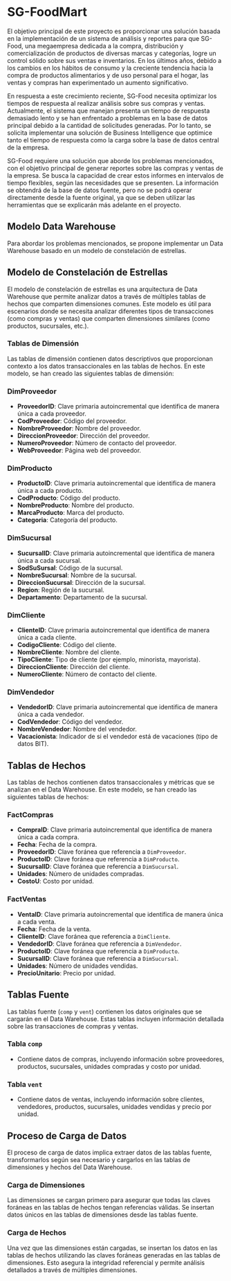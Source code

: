 # SG-FoodMart

El objetivo principal de este proyecto es proporcionar una solución basada en la implementación de un sistema de análisis y reportes para que SG-Food, una megaempresa dedicada a la compra, distribución y comercialización de productos de diversas marcas y categorías, logre un control sólido sobre sus ventas e inventarios. En los últimos años, debido a los cambios en los hábitos de consumo y la creciente tendencia hacia la compra de productos alimentarios y de uso personal para el hogar, las ventas y compras han experimentado un aumento significativo.

En respuesta a este crecimiento reciente, SG-Food necesita optimizar los tiempos de respuesta al realizar análisis sobre sus compras y ventas. Actualmente, el sistema que manejan presenta un tiempo de respuesta demasiado lento y se han enfrentado a problemas en la base de datos principal debido a la cantidad de solicitudes generadas. Por lo tanto, se solicita implementar una solución de Business Intelligence que optimice tanto el tiempo de respuesta como la carga sobre la base de datos central de la empresa.

SG-Food requiere una solución que aborde los problemas mencionados, con el objetivo principal de generar reportes sobre las compras y ventas de la empresa. Se busca la capacidad de crear estos informes en intervalos de tiempo flexibles, según las necesidades que se presenten. La información se obtendrá de la base de datos fuente, pero no se podrá operar directamente desde la fuente original, ya que se deben utilizar las herramientas que se explicarán más adelante en el proyecto.

## Modelo Data Warehouse

Para abordar los problemas mencionados, se propone implementar un Data Warehouse basado en un modelo de constelación de estrellas.

## Modelo de Constelación de Estrellas

El modelo de constelación de estrellas es una arquitectura de Data Warehouse que permite analizar datos a través de múltiples tablas de hechos que comparten dimensiones comunes. Este modelo es útil para escenarios donde se necesita analizar diferentes tipos de transacciones (como compras y ventas) que comparten dimensiones similares (como productos, sucursales, etc.).

### Tablas de Dimensión

Las tablas de dimensión contienen datos descriptivos que proporcionan contexto a los datos transaccionales en las tablas de hechos. En este modelo, se han creado las siguientes tablas de dimensión:

### DimProveedor

- **ProveedorID**: Clave primaria autoincremental que identifica de manera única a cada proveedor.
- **CodProveedor**: Código del proveedor.
- **NombreProveedor**: Nombre del proveedor.
- **DireccionProveedor**: Dirección del proveedor.
- **NumeroProveedor**: Número de contacto del proveedor.
- **WebProveedor**: Página web del proveedor.

### DimProducto

- **ProductoID**: Clave primaria autoincremental que identifica de manera única a cada producto.
- **CodProducto**: Código del producto.
- **NombreProducto**: Nombre del producto.
- **MarcaProducto**: Marca del producto.
- **Categoria**: Categoría del producto.

### DimSucursal

- **SucursalID**: Clave primaria autoincremental que identifica de manera única a cada sucursal.
- **SodSuSursal**: Código de la sucursal.
- **NombreSucursal**: Nombre de la sucursal.
- **DireccionSucursal**: Dirección de la sucursal.
- **Region**: Región de la sucursal.
- **Departamento**: Departamento de la sucursal.

### DimCliente

- **ClienteID**: Clave primaria autoincremental que identifica de manera única a cada cliente.
- **CodigoCliente**: Código del cliente.
- **NombreCliente**: Nombre del cliente.
- **TipoCliente**: Tipo de cliente (por ejemplo, minorista, mayorista).
- **DireccionCliente**: Dirección del cliente.
- **NumeroCliente**: Número de contacto del cliente.

### DimVendedor

- **VendedorID**: Clave primaria autoincremental que identifica de manera única a cada vendedor.
- **CodVendedor**: Código del vendedor.
- **NombreVendedor**: Nombre del vendedor.
- **Vacacionista**: Indicador de si el vendedor está de vacaciones (tipo de datos BIT).

## Tablas de Hechos

Las tablas de hechos contienen datos transaccionales y métricas que se analizan en el Data Warehouse. En este modelo, se han creado las siguientes tablas de hechos:

### FactCompras

- **CompraID**: Clave primaria autoincremental que identifica de manera única a cada compra.
- **Fecha**: Fecha de la compra.
- **ProveedorID**: Clave foránea que referencia a `DimProveedor`.
- **ProductoID**: Clave foránea que referencia a `DimProducto`.
- **SucursalID**: Clave foránea que referencia a `DimSucursal`.
- **Unidades**: Número de unidades compradas.
- **CostoU**: Costo por unidad.

### FactVentas

- **VentaID**: Clave primaria autoincremental que identifica de manera única a cada venta.
- **Fecha**: Fecha de la venta.
- **ClienteID**: Clave foránea que referencia a `DimCliente`.
- **VendedorID**: Clave foránea que referencia a `DimVendedor`.
- **ProductoID**: Clave foránea que referencia a `DimProducto`.
- **SucursalID**: Clave foránea que referencia a `DimSucursal`.
- **Unidades**: Número de unidades vendidas.
- **PrecioUnitario**: Precio por unidad.

## Tablas Fuente

Las tablas fuente (`comp` y `vent`) contienen los datos originales que se cargarán en el Data Warehouse. Estas tablas incluyen información detallada sobre las transacciones de compras y ventas.

### Tabla `comp`

- Contiene datos de compras, incluyendo información sobre proveedores, productos, sucursales, unidades compradas y costo por unidad.

### Tabla `vent`

- Contiene datos de ventas, incluyendo información sobre clientes, vendedores, productos, sucursales, unidades vendidas y precio por unidad.

## Proceso de Carga de Datos

El proceso de carga de datos implica extraer datos de las tablas fuente, transformarlos según sea necesario y cargarlos en las tablas de dimensiones y hechos del Data Warehouse.

### Carga de Dimensiones

Las dimensiones se cargan primero para asegurar que todas las claves foráneas en las tablas de hechos tengan referencias válidas. Se insertan datos únicos en las tablas de dimensiones desde las tablas fuente.

### Carga de Hechos

Una vez que las dimensiones están cargadas, se insertan los datos en las tablas de hechos utilizando las claves foráneas generadas en las tablas de dimensiones. Esto asegura la integridad referencial y permite análisis detallados a través de múltiples dimensiones.
